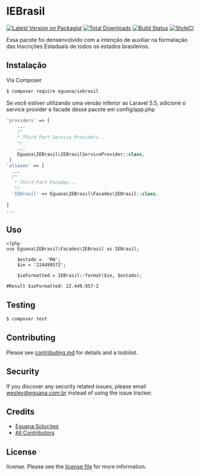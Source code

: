 # IEBrasil

[![Latest Version on Packagist][ico-version]][link-packagist]
[![Total Downloads][ico-downloads]][link-downloads]
[![Build Status][ico-travis]][link-travis]
[![StyleCI][ico-styleci]][link-styleci]

Essa pacote foi densenvolvido com a intenção de auxiliar na formatação das Inscrições Estaduais de todos os estados brasileiros.

## Instalação

Via Composer

``` bash
$ composer require eguana/iebrasil
```

Se você estiver utilizando uma versão inferior ao Laravel 5.5, adicione o service provider e facade desse pacote em config/app.php

``` php
'providers' => [
    ...
    /*
    * Third Part Service Providers...
    */
    ...
    Eguana\IEBrasil\IEBrasilServiceProvider::class,
 ]
'aliases' => [
  ...
  /*
   * Third Part Facades...
   */
  'IEBrasil' => Eguana\IEBrasil\Facades\IEBrasil::class,  
    
]
...
```


## Uso

```
<?php
use Eguana\IEBrasil\Facades\IEBrasil as IEBrasil;

    $estado =  'RN';
    $ie = '224499572';
    
    $ieFormatted = IEBrasil::format($ie, $estado);

#Result $ieFormatted: 22.449.957-2
```
## Testing

``` bash
$ composer test
```

## Contributing

Please see [contributing.md](contributing.md) for details and a todolist.

## Security

If you discover any security related issues, please email wesley@eguana.com.br instead of using the issue tracker.

## Credits

- [Eguana Soluções][link-author]
- [All Contributors][link-contributors]

## License

license. Please see the [license file](license.md) for more information.

[ico-version]: https://img.shields.io/packagist/v/eguana/iebrasil.svg?style=flat-square
[ico-downloads]: https://img.shields.io/packagist/dt/eguana/iebrasil.svg?style=flat-square
[ico-travis]: https://img.shields.io/travis/eguana/iebrasil/master.svg?style=flat-square
[ico-styleci]: https://styleci.io/repos/12345678/shield

[link-packagist]: https://packagist.org/packages/eguana/iebrasil
[link-downloads]: https://packagist.org/packages/eguana/iebrasil
[link-travis]: https://travis-ci.org/eguana/iebrasil
[link-styleci]: https://styleci.io/repos/12345678
[link-author]: https://github.com/eguana
[link-contributors]: ../../contributors
